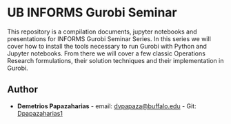 # UB INFORMS Gurobi Seminar

This repository is a compilation documents, jupyter notebooks and presentations for INFORMS Gurobi Seminar Series. In this series we will cover how to install the tools necessary to run Gurobi with Python and Jupyter notebooks. From there we will cover a few classic Operations Research formulations, their solution techniques and their implementation in Gurobi.

## Author
* **Demetrios Papazaharias** - email: dvpapaza@buffalo.edu - Git: [Dpapazaharias1](https://github.com/Dpapazaharias1)
